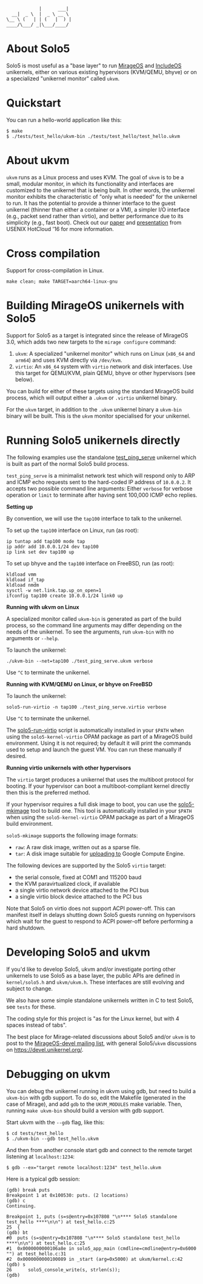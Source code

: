                 |      ___|  
      __|  _ \  |  _ \ __ \  
    \__ \ (   | | (   |  ) | 
    ____/\___/ _|\___/____/  

# About Solo5

Solo5 is most useful as a "base layer" to run
[MirageOS](https://mirage.io/) and [IncludeOS](http://www.includeos.org/) unikernels, either on various existing
hypervisors (KVM/QEMU, bhyve) or on a specialized "unikernel monitor" called
`ukvm`.

# Quickstart

You can run a hello-world application like this:

    $ make
    $ ./tests/test_hello/ukvm-bin ./tests/test_hello/test_hello.ukvm


# About ukvm

`ukvm` runs as a Linux process and uses KVM.  The goal of `ukvm` is to
be a small, modular monitor, in which its functionality and interfaces
are customized to the unikernel that is being built.  In other words,
the unikernel monitor exhibits the characteristic of "only what is
needed" for the unikernel to run.  It has the potential to provide a
thinner interface to the guest unikernel (thinner than either a
container or a VM), a simpler I/O interface (e.g., packet send rather
than virtio), and better performance due to its simplicity (e.g., fast
boot). Check out our
[paper](https://www.usenix.org/system/files/conference/hotcloud16/hotcloud16_williams.pdf)
and
[presentation](https://www.usenix.org/sites/default/files/conference/protected-files/hotcloud16_slides_williams.pdf)
from USENIX HotCloud '16 for more information.

# Cross compilation

Support for cross-compilation in Linux.

```
make clean; make TARGET=aarch64-linux-gnu
```

# Building MirageOS unikernels with Solo5

Support for Solo5 as a target is integrated since the release of MirageOS 3.0,
which adds two new targets to the `mirage configure` command:

1. `ukvm`: A specialized "unikernel monitor" which runs on Linux
   (`x86_64` and `arm64`) and uses KVM directly via `/dev/kvm`.
2. `virtio`: An `x86_64` system with `virtio` network and disk
   interfaces. Use this target for QEMU/KVM, plain QEMU, bhyve or other
   hypervisors (see below).

You can build for either of these targets using the standard MirageOS build
process, which will output either a `.ukvm` or `.virtio` unikernel binary.

For the `ukvm` target, in addition to the `.ukvm` unikernel binary a `ukvm-bin`
binary will be built. This is the `ukvm` monitor specialised for your
unikernel.

# Running Solo5 unikernels directly

The following examples use the standalone
[test_ping_serve](tests/test_ping_serve/test_ping_serve.c) unikernel which is
built as part of the normal Solo5 build process. 

`test_ping_serve` is a minimalist network test which will respond only to ARP
and ICMP echo requests sent to the hard-coded IP address of `10.0.0.2`. It
accepts two possible command line arguments: Either `verbose` for verbose
operation or `limit` to terminate after having sent 100,000 ICMP echo replies.

**Setting up**

By convention, we will use the `tap100` interface to talk to the unikernel.

To set up the `tap100` interface on Linux, run (as root):

    ip tuntap add tap100 mode tap
    ip addr add 10.0.0.1/24 dev tap100
    ip link set dev tap100 up

To set up bhyve and the `tap100` interface on FreeBSD, run (as root):

    kldload vmm
    kldload if_tap
    kldload nmdm
    sysctl -w net.link.tap.up_on_open=1
    ifconfig tap100 create 10.0.0.1/24 link0 up

**Running with ukvm on Linux**

A specialized monitor called `ukvm-bin` is generated as part of the
build process, so the command line arguments may differ depending on
the needs of the unikernel.  To see the arguments, run `ukvm-bin` with
no arguments or `--help`.

To launch the unikernel:

    ./ukvm-bin --net=tap100 ./test_ping_serve.ukvm verbose

Use `^C` to terminate the unikernel.

**Running with KVM/QEMU on Linux, or bhyve on FreeBSD**

To launch the unikernel:

    solo5-run-virtio -n tap100 ./test_ping_serve.virtio verbose

Use `^C` to terminate the unikernel.

The [solo5-run-virtio](tools/run/solo5-run-virtio.sh) script is automatically
installed in your `$PATH` when using the `solo5-kernel-virtio` OPAM package as
part of a MirageOS build environment.
Using it is not required; by default it will print the commands used to setup
and launch the guest VM. You can run these manually if desired.

**Running virtio unikernels with other hypervisors**

The `virtio` target produces a unikernel that uses the multiboot
protocol for booting. If your hypervisor can boot a multiboot-compliant
kernel directly then this is the preferred method.

If your hypervisor requires a full disk image to boot, you can use the
[solo5-mkimage](tools/mkimage/solo5-mkimage.sh) tool to build one. This tool is
automatically installed in your `$PATH` when using the `solo5-kernel-virtio`
OPAM package as part of a MirageOS build environment.

`solo5-mkimage` supports the following image formats:

* `raw`: A raw disk image, written out as a sparse file.
* `tar`: A disk image suitable for [uploading to](https://cloud.google.com/compute/docs/tutorials/building-images#publishingimage) Google Compute Engine.

The following devices are supported by the Solo5 `virtio` target:

* the serial console, fixed at COM1 and 115200 baud
* the KVM paravirtualized clock, if available
* a single virtio network device attached to the PCI bus
* a single virtio block device attached to the PCI bus

Note that Solo5 on virtio does not support ACPI power-off. This can manifest
itself in delays shutting down Solo5 guests running on hypervisors which wait
for the guest to respond to ACPI power-off before performing a hard shutdown.

# Developing Solo5 and ukvm

If you'd like to develop Solo5, ukvm and/or investigate porting other
unikernels to use Solo5 as a base layer, the public APIs are defined in
`kernel/solo5.h` and `ukvm/ukvm.h`. These interfaces are still evolving
and subject to change.

We also have some simple standalone unikernels written in C to test
Solo5, see `tests` for these.

The coding style for this project is "as for the Linux kernel, but with 4
spaces instead of tabs".

The best place for Mirage-related discussions about Solo5 and/or
`ukvm` is to post to the [MirageOS-devel mailing list](http://lists.xenproject.org/cgi-bin/mailman/listinfo/mirageos-devel),
with general Solo5/`ukvm` discussions on <https://devel.unikernel.org/>.

# Debugging on ukvm

You can debug the unikernel running in ukvm using gdb, but need to
build a `ukvm-bin` with gdb support.  To do so, edit the Makefile
(generated in the case of Mirage), and add `gdb` to the `UKVM_MODULES`
make variable.  Then, running `make ukvm-bin` should build a version
with gdb support.

Start ukvm with the `--gdb` flag, like this:

    $ cd tests/test_hello
    $ ./ukvm-bin --gdb test_hello.ukvm

And then from another console start gdb and connect to the remote target
listening at `localhost:1234`:

    $ gdb --ex="target remote localhost:1234" test_hello.ukvm

Here is a typical gdb session:

    (gdb) break puts
    Breakpoint 1 at 0x100530: puts. (2 locations)
    (gdb) c
    Continuing.

    Breakpoint 1, puts (s=s@entry=0x107808 "\n**** Solo5 standalone test_hello ****\n\n") at test_hello.c:25
    25	{
    (gdb) bt
    #0  puts (s=s@entry=0x107808 "\n**** Solo5 standalone test_hello ****\n\n") at test_hello.c:25
    #1  0x0000000000106a8e in solo5_app_main (cmdline=cmdline@entry=0x6000 "") at test_hello.c:31
    #2  0x0000000000100089 in _start (arg=0x5000) at ukvm/kernel.c:42
    (gdb) s
    26	    solo5_console_write(s, strlen(s));
    (gdb) 
